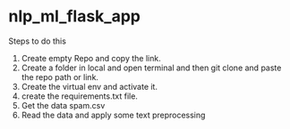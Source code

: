 # nlp_ml_flask_app
Steps to do this

1. Create empty Repo and copy the link. 
2. Create a folder in local and open terminal and then git clone and paste the repo path or link. 
3. Create the virtual env and activate it.
4. create the requirements.txt file. 
5. Get the data spam.csv
6. Read the data and apply some text preprocessing